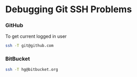# Debugging Git SSH Problems

### GitHub

To get current logged in user

```bash
ssh -T git@github.com
```

### BitBucket

```bash
ssh -T hg@bitbucket.org
```


